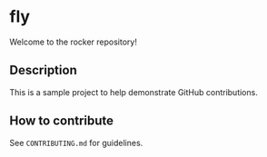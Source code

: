 # fly

Welcome to the rocker repository!

## Description
This is a sample project to help demonstrate GitHub contributions.

## How to contribute
See `CONTRIBUTING.md` for guidelines.
